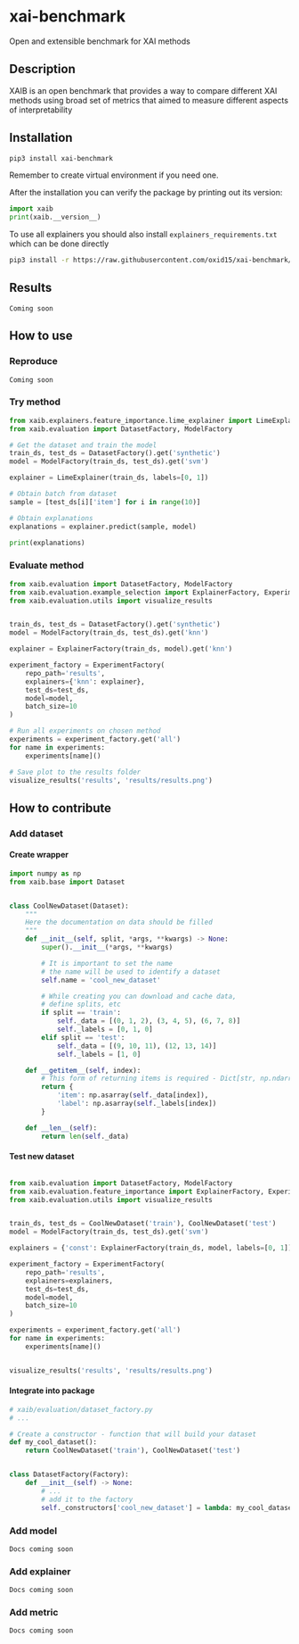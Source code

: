 # xai-benchmark

Open and extensible benchmark for XAI methods

## Description

XAIB is an open benchmark that provides a way to compare different XAI methods using broad set of metrics that aimed to measure different aspects of interpretability

## Installation

```bash
pip3 install xai-benchmark
```

Remember to create virtual environment if you need one.  

After the installation you can verify the package by printing out its version:

```python
import xaib
print(xaib.__version__)
```

To use all explainers you should also install `explainers_requirements.txt` which can be done
directly

```bash
pip3 install -r https://raw.githubusercontent.com/oxid15/xai-benchmark/master/explainers_requirements.txt
```

## Results

`Coming soon`

## How to use

### Reproduce

`Coming soon`

### Try method

```python
from xaib.explainers.feature_importance.lime_explainer import LimeExplainer
from xaib.evaluation import DatasetFactory, ModelFactory

# Get the dataset and train the model
train_ds, test_ds = DatasetFactory().get('synthetic')
model = ModelFactory(train_ds, test_ds).get('svm')

explainer = LimeExplainer(train_ds, labels=[0, 1])

# Obtain batch from dataset
sample = [test_ds[i]['item'] for i in range(10)]

# Obtain explanations
explanations = explainer.predict(sample, model)

print(explanations)
```

### Evaluate method

```python
from xaib.evaluation import DatasetFactory, ModelFactory
from xaib.evaluation.example_selection import ExplainerFactory, ExperimentFactory
from xaib.evaluation.utils import visualize_results


train_ds, test_ds = DatasetFactory().get('synthetic')
model = ModelFactory(train_ds, test_ds).get('knn')

explainer = ExplainerFactory(train_ds, model).get('knn')

experiment_factory = ExperimentFactory(
    repo_path='results',
    explainers={'knn': explainer},
    test_ds=test_ds,
    model=model,
    batch_size=10
)

# Run all experiments on chosen method
experiments = experiment_factory.get('all')
for name in experiments:
    experiments[name]()

# Save plot to the results folder
visualize_results('results', 'results/results.png')
```

## How to contribute

### Add dataset

#### Create wrapper

```python
import numpy as np
from xaib.base import Dataset


class CoolNewDataset(Dataset):
    """
    Here the documentation on data should be filled
    """
    def __init__(self, split, *args, **kwargs) -> None:
        super().__init__(*args, **kwargs)

        # It is important to set the name
        # the name will be used to identify a dataset
        self.name = 'cool_new_dataset'

        # While creating you can download and cache data,
        # define splits, etc
        if split == 'train':
            self._data = [(0, 1, 2), (3, 4, 5), (6, 7, 8)]
            self._labels = [0, 1, 0]
        elif split == 'test':
            self._data = [(9, 10, 11), (12, 13, 14)]
            self._labels = [1, 0]

    def __getitem__(self, index):
        # This form of returning items is required - Dict[str, np.ndarray[Any]]
        return {
            'item': np.asarray(self._data[index]),
            'label': np.asarray(self._labels[index])
        }

    def __len__(self):
        return len(self._data)
```

#### Test new dataset

```python

from xaib.evaluation import DatasetFactory, ModelFactory
from xaib.evaluation.feature_importance import ExplainerFactory, ExperimentFactory
from xaib.evaluation.utils import visualize_results


train_ds, test_ds = CoolNewDataset('train'), CoolNewDataset('test')
model = ModelFactory(train_ds, test_ds).get('svm')

explainers = {'const': ExplainerFactory(train_ds, model, labels=[0, 1]).get('const')}

experiment_factory = ExperimentFactory(
    repo_path='results',
    explainers=explainers,
    test_ds=test_ds,
    model=model,
    batch_size=10
)

experiments = experiment_factory.get('all')
for name in experiments:
    experiments[name]()


visualize_results('results', 'results/results.png')
```

#### Integrate into package

```python
# xaib/evaluation/dataset_factory.py
# ...

# Create a constructor - function that will build your dataset
def my_cool_dataset():
    return CoolNewDataset('train'), CoolNewDataset('test')


class DatasetFactory(Factory):
    def __init__(self) -> None:
        # ...
        # add it to the factory
        self._constructors['cool_new_dataset'] = lambda: my_cool_dataset()
```

### Add model

`Docs coming soon`

### Add explainer

`Docs coming soon`

### Add metric

`Docs coming soon`
